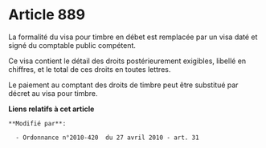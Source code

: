 # Article 889

La formalité du visa pour timbre en débet est remplacée par un visa daté et signé du comptable  public compétent. 

Ce visa contient le détail des droits postérieurement exigibles, libellé en chiffres, et le total de ces droits en toutes
lettres. 

Le paiement au comptant des droits de timbre peut être substitué par décret au visa pour timbre.

**Liens relatifs à cet article**

	**Modifié par**:

	  - Ordonnance n°2010-420  du 27 avril 2010 - art. 31
